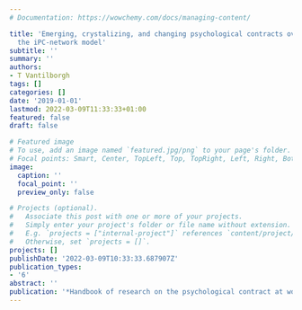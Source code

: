 ```yaml
---
# Documentation: https://wowchemy.com/docs/managing-content/

title: 'Emerging, crystalizing, and changing psychological contracts over time: Introducing
  the iPC-network model'
subtitle: ''
summary: ''
authors:
- T Vantilborgh
tags: []
categories: []
date: '2019-01-01'
lastmod: 2022-03-09T11:33:33+01:00
featured: false
draft: false

# Featured image
# To use, add an image named `featured.jpg/png` to your page's folder.
# Focal points: Smart, Center, TopLeft, Top, TopRight, Left, Right, BottomLeft, Bottom, BottomRight.
image:
  caption: ''
  focal_point: ''
  preview_only: false

# Projects (optional).
#   Associate this post with one or more of your projects.
#   Simply enter your project's folder or file name without extension.
#   E.g. `projects = ["internal-project"]` references `content/project/deep-learning/index.md`.
#   Otherwise, set `projects = []`.
projects: []
publishDate: '2022-03-09T10:33:33.687907Z'
publication_types:
- '6'
abstract: ''
publication: '*Handbook of research on the psychological contract at work*'
---
```

